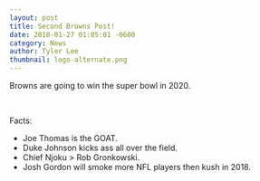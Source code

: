 ```yaml
---
layout: post
title: Second Browns Post!
date: 2018-01-27 01:05:01 -0600
category: News
author: Tyler Lee
thumbnail: logo-alternate.png
---
```


Browns are going to win the super bowl in 2020.

<br>

Facts:

- Joe Thomas is the GOAT.
- Duke Johnson kicks ass all over the field.
- Chief Njoku > Rob Gronkowski.
- Josh Gordon will smoke more NFL players then kush in 2018.
